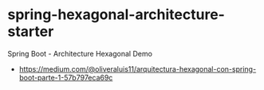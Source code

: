 # spring-hexagonal-architecture-starter
Spring Boot - Architecture Hexagonal Demo
- https://medium.com/@oliveraluis11/arquitectura-hexagonal-con-spring-boot-parte-1-57b797eca69c
